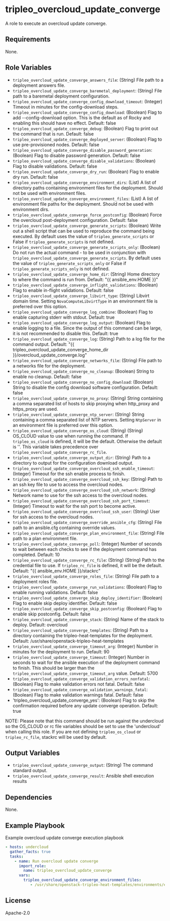 tripleo_overcloud_update_converge
=================================

A role to execute an overcloud update converge.

Requirements
------------

None.

Role Variables
--------------

* `tripleo_overcloud_update_converge_answers_file`: (String) File path to a deployment answers file.
* `tripleo_overcloud_update_converge_baremetal_deployment`: (String) File path to a baremetal deployment configuration.
* `tripleo_overcloud_update_converge_config_download_timeout`: (Integer) Timeout in minutes for the config-download steps.
* `tripleo_overcloud_update_converge_config_download`: (Boolean) Flag to add --config-download option. This is the default as of Rocky and enabling this should have no effect. Default: false
* `tripleo_overcloud_update_converge_debug`: (Boolean) Flag to print out the command that is run. Default: false
* `tripleo_overcloud_update_converge_deployed_server`: (Boolean) Flag to use pre-provisioned nodes. Default: false
* `tripleo_overcloud_update_converge_disable_password_generation`: (Boolean) Flag to disable password generation. Default: false
* `tripleo_overcloud_update_converge_disable_validations`: (Boolean) Flag to disable validations. Default: false
* `tripleo_overcloud_update_converge_dry_run`: (Boolean) Flag to enable dry run. Default: false
* `tripleo_overcloud_update_converge_environment_dirs`: (List) A list of directory paths containing environment files for the deployment. Should not be used with environment files.
* `tripleo_overcloud_update_converge_environment_files`: (List) A list of environment file paths for the deployment.  Should not be used with environment dirs.
* `tripleo_overcloud_update_converge_force_postconfig`: (Boolean) Force the overcloud post-deployment configuration. Default: false
* `tripleo_overcloud_update_converge_generate_scripts`: (Boolean) Write out a shell script that can be used to reproduce the command being executed. By default uses the value of `tripleo_generate_scripts` or False if `tripleo_generate_scripts` is not defined.
* `tripleo_overcloud_update_converge_generate_scripts_only`: (Boolean) Do not run the actual command - to be used in conjunction with `tripleo_overcloud_update_converge_generate_scripts`. By default uses the value of `tripleo_generate_scripts_only` or False if `tripleo_generate_scripts_only` is not defined.
* `tripleo_overcloud_update_converge_home_dir`: (String) Home directory to where the command is run from. Default: "{{ ansible_env.HOME }}"
* `tripleo_overcloud_update_converge_inflight_validations`: (Boolean) Flag to enable in-flight validations. Default: false
* `tripleo_overcloud_update_converge_libvirt_type`: (String) Libvirt domain time. Setting `NovaComputeLibvirtType` in an environment file is preferred over this option.
* `tripleo_overcloud_update_converge_log_combine`: (Boolean) Flag to enable capturing stderr with stdout. Default: true
* `tripleo_overcloud_update_converge_log_output`: (Boolean) Flag to enable logging to a file. Since the output of this command can be large, it is not recommended to disable this. Default: true
* `tripleo_overcloud_update_converge_log`: (String) Path to a log file for the command output. Default: "{{ tripleo_overcloud_update_converge_home_dir }}/overcloud_update_converge.log"
* `tripleo_overcloud_update_converge_networks_file`: (String) File path to a networks file for the deployment.
* `tripleo_overcloud_update_converge_no_cleanup`: (Boolean) String to enable no cleanup. Default: false
* `tripleo_overcloud_update_converge_no_config_download`: (Boolean) String to disable the config download software configuration. Default: false
* `tripleo_overcloud_update_converge_no_proxy`: (String) String containing a comma separated list of hosts to skip proxying when http_proxy and https_proxy are used.
* `tripleo_overcloud_update_converge_ntp_server`: (String) String containing a comma separated list of NTP servers. Setting `NtpServer` in an environment file is preferred over this option.
* `tripleo_overcloud_update_converge_os_cloud`: (String) (String) OS_CLOUD value to use when running the command. If `tripleo_os_cloud` is defined, it will be the default. Otherwise the default is ''. This variable takes precedence over `tripleo_overcloud_update_converge_rc_file`.
* `tripleo_overcloud_update_converge_output_dir`: (String) Path to a directory to output for the configuration download output.
* `tripleo_overcloud_update_converge_overcloud_ssh_enable_timeout`: (Integer) Timeout for the ssh enable process to finish.
* `tripleo_overcloud_update_converge_overcloud_ssh_key`: (String) Path to an ssh key file to use to access the overcloud nodes.
* `tripleo_overcloud_update_converge_overcloud_ssh_network`: (String) Network name to use for the ssh access to the overcloud nodes.
* `tripleo_overcloud_update_converge_overcloud_ssh_port_timeout`: (Integer) Timeout to wait for the ssh port to become active.
* `tripleo_overcloud_update_converge_overcloud_ssh_user`: (String) User for ssh access to the overcloud nodes.
* `tripleo_overcloud_update_converge_override_ansible_cfg`: (String) File path to an ansible.cfg containing override values.
* `tripleo_overcloud_update_converge_plan_environment_file`: (String) File path to a plan environment file.
* `tripleo_overcloud_update_converge_poll`: (Integer) Number of seconds to wait between each checks to see if the deployment command has completed. Default: 10
* `tripleo_overcloud_update_converge_rc_file`: (String) (String) Path to the credential file to use. If `tripleo_rc_file` is defined, it will be the default. Default: "{{ ansible_env.HOME }}/stackrc"
* `tripleo_overcloud_update_converge_roles_file`: (String) File path to a deployment roles file.
* `tripleo_overcloud_update_converge_run_validations`: (Boolean) Flag to enable running validations. Default: false
* `tripleo_overcloud_update_converge_skip_deploy_identifier`: (Boolean) Flag to enable skip deploy identifier. Default: false
* `tripleo_overcloud_update_converge_skip_postconfig`: (Boolean) Flag to enable skip postconfig. Default: false
* `tripleo_overcloud_update_converge_stack`: (String) Name of the stack to deploy. Default: overcloud
* `tripleo_overcloud_update_converge_templates`: (String) Path to a directory containing the tripleo-heat-templates for the deployment. Default: /usr/share/openstack-tripleo-heat-templates
* `tripleo_overcloud_update_converge_timeout_arg`: (Integer) Number in minutes for the deployment to run. Default: 90
* `tripleo_overcloud_update_converge_timeout`: (Integer) Number in seconds to wait for the ansible execution of the deployment command to finish. This should be larger than the `tripleo_overcloud_update_converge_timeout_arg` value. Default: 5700
* `tripleo_overcloud_update_converge_validation_errors_nonfatal`: (Boolean) Flag to make validation errors not fatal. Default: false
* `tripleo_overcloud_update_converge_validation_warnings_fatal`: (Boolean) Flag to make validation warnings fatal. Default: false
* 'tripleo_overcloud_update_converge_yes': (Boolean) Flag to skip the confirmation required before any update converge operation. Default: true

NOTE: Please note that this command should be run against the undercloud so the
OS_CLOUD or rc file variables should be set to use the 'undercloud' when
calling this role. If you are not defining `tripleo_os_cloud` or `tripleo_rc_file`,
stackrc will be used by default.

Output Variables
----------------

* `tripleo_overcloud_update_converge_output`: (String) The command standard output.
* `tripleo_overcloud_update_converge_result`: Ansible shell execution results

Dependencies
------------

None.

Example Playbook
----------------

Example overcloud update converge execution playbook

```yaml
- hosts: undercloud
  gather_facts: true
  tasks:
    - name: Run overcloud update converge
      import_role:
        name: tripleo_overcloud_update_converge
      vars:
        tripleo_overcloud_update_converge_environment_files:
           - /usr/share/openstack-tripleo-heat-templates/environments/enable-swap.yaml
```

License
-------

Apache-2.0

